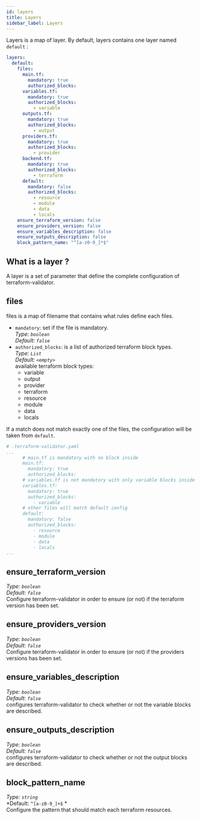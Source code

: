 ```yaml
---
id: layers
title: Layers
sidebar_label: Layers
---
```


Layers is a map of layer. By default, layers contains one layer named `default` :
```yaml
layers:
  default:
    files:
      main.tf:
        mandatory: true
        authorized_blocks:
      variables.tf:
        mandatory: true
        authorized_blocks:
          - variable
      outputs.tf:
        mandatory: true
        authorized_blocks:
          - output
      providers.tf:
        mandatory: true
        authorized_blocks:
          - provider
      backend.tf:
        mandatory: true
        authorized_blocks:
          - terraform
      default:
        mandatory: false
        authorized_blocks:
          - resource
          - module
          - data
          - locals
    ensure_terraform_version: false
    ensure_providers_version: false
    ensure_variables_description: false
    ensure_outputs_description: false
    block_pattern_name: "^[a-z0-9_]*$"
```
## What is a layer ?
A layer is a set of parameter that define the complete configuration of terraform-validator.

## files
files is a map of filename that contains what rules define each files.
* `mandatory`: set if the file is mandatory.                            
  *Type: `boolean`*                          
  *Default: `false`*
* `authorized_blocks`: is a list of authorized terraform block types.                          
  *Type: `List`*                    
  *Default: `<empty>`*                    
  available terraform block types:
    * variable
    * output
    * provider
    * terraform
    * resource
    * module
    * data
    * locals

If a match does not match exactly one of the files, the configuration will be taken from `default`.

```yaml
# .terraform-validator.yaml
...
      # main.tf is mandatory with no block inside
      main.tf:
        mandatory: true
        authorized_blocks:
      # variables.tf is not mandatory with only variable blocks inside
      variables.tf:
        mandatory: true
        authorized_blocks:
          - variable
      # other files will match default config
      default:
        mandatory: false
        authorized_blocks:
          - resource
          - module
          - data
          - locals
...
```

## ensure_terraform_version
*Type: `boolean`*                 
*Default: `false`*                  
Configure terraform-validator in order to ensure (or not) if the terraform version has been set.

## ensure_providers_version
*Type: `boolean`*                 
*Default: `false`*          
Configure terraform-validator in order to ensure (or not) if the providers versions has been set.


## ensure_variables_description
*Type: `boolean`*                 
*Default: `false`*          
configures terraform-validator to check whether or not the variable blocks are described.

## ensure_outputs_description
*Type: `boolean`*                 
*Default: `false`*           
configures terraform-validator to check whether or not the output blocks are described.

## block_pattern_name
*Type: `string`*                 
*Default: `^[a-z0-9_]+$` *    
Configure the pattern that should match each terraform resources.
